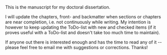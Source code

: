 This is the manuscript for my doctoral dissertation. 

I will update the chapters, front- and backmatter when sections or chapters are near completion, i.e. not continuously while writing. My intention is however to keep updating the ToDo-list with new and checked items (if it proves useful with a ToDo-list and doesn't take too much time to maintain).

If anyone out there is interested enough and has the time to read any of it -- please feel free to email me with suggestions or corrections. Thanks!